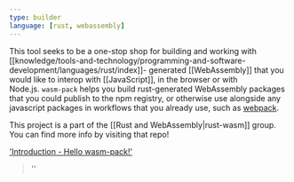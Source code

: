 ```yaml
---
type: builder
language: [rust, webassembly]
---
```


This tool seeks to be a one-stop shop for building and working with [[knowledge/tools-and-technology/programming-and-software-development/languages/rust/index]]- generated [[WebAssembly]] that you would like to interop with [[JavaScript]], in the browser or with Node.js. `wasm-pack` helps you build rust-generated WebAssembly packages that you could publish to the npm registry, or otherwise use alongside any javascript packages in workflows that you already use, such as [webpack](https://webpack.js.org/).

This project is a part of the [[Rust and WebAssembly|rust-wasm]] group. You can find more info by visiting that repo!

['Introduction - Hello wasm-pack!']('https://rustwasm.github.io/docs/wasm-pack/')
> ''
